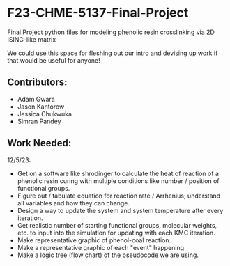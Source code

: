 # F23-CHME-5137-Final-Project

Final Project python files for modeling phenolic resin crosslinking via 2D ISING-like matrix

We could use this space for fleshing out our intro and devising up work if that would be useful for anyone!

## Contributors:

- Adam Gwara
- Jason Kantorow
- Jessica Chukwuka
- Simran Pandey

## Work Needed:

12/5/23:

* Get on a software like shrodinger to calculate the heat of reaction of a phenolic resin curing with multiple conditions like number / position of functional groups.
* Figure out / tabulate equation for reaction rate / Arrhenius; understand all variables and how they can change.
* Design a way to update the system and system temperature after every iteration.
* Get realistic number of starting functional groups, molecular weights, etc. to input into the simulation for updating with each KMC iteration.
* Make representative graphic of phenol-coal reaction.
* Make a representative graphic of each "event" happening
* Make a logic tree (flow chart) of the pseudocode we are using.
